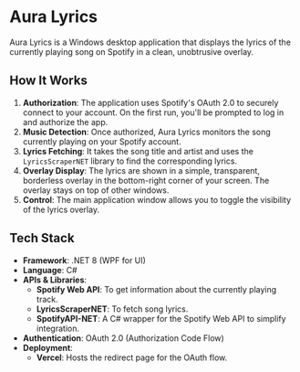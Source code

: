 # Aura Lyrics

Aura Lyrics is a Windows desktop application that displays the lyrics of the currently playing song on Spotify in a clean, unobtrusive overlay.

## How It Works

1.  **Authorization**: The application uses Spotify's OAuth 2.0 to securely connect to your account. On the first run, you'll be prompted to log in and authorize the app.
2.  **Music Detection**: Once authorized, Aura Lyrics monitors the song currently playing on your Spotify account.
3.  **Lyrics Fetching**: It takes the song title and artist and uses the `LyricsScraperNET` library to find the corresponding lyrics.
4.  **Overlay Display**: The lyrics are shown in a simple, transparent, borderless overlay in the bottom-right corner of your screen. The overlay stays on top of other windows.
5.  **Control**: The main application window allows you to toggle the visibility of the lyrics overlay.

## Tech Stack

-   **Framework**: .NET 8 (WPF for UI)
-   **Language**: C#
-   **APIs & Libraries**:
    -   **Spotify Web API**: To get information about the currently playing track.
    -   **LyricsScraperNET**: To fetch song lyrics.
    -   **SpotifyAPI-NET**: A C# wrapper for the Spotify Web API to simplify integration.
-   **Authentication**: OAuth 2.0 (Authorization Code Flow)
-   **Deployment**:
    -   **Vercel**: Hosts the redirect page for the OAuth flow.
